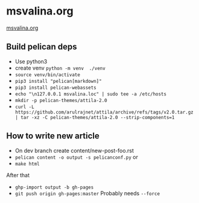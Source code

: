 # msvalina.org

[msvalina.org](https://msvalina.org)

## Build pelican deps

* Use python3
* create venv `python -m venv  ./venv` 
* `source venv/bin/activate`
* `pip3 install "pelican[markdown]"`
* `pip3 install pelican-webassets`
* `echo "\n127.0.0.1 msvalina.loc" | sudo tee -a /etc/hosts `
* `mkdir -p pelican-themes/attila-2.0 ` 
* `curl -L https://github.com/arulrajnet/attila/archive/refs/tags/v2.0.tar.gz | tar -xz -C pelican-themes/attila-2.0 --strip-components=1 ` 

## How to write new article

* On dev branch create content/new-post-foo.rst
* `pelican content -o output -s pelicanconf.py` or
* `make html`

After that

* `ghp-import output -b gh-pages`
* `git push origin gh-pages:master` Probably needs `--force`
